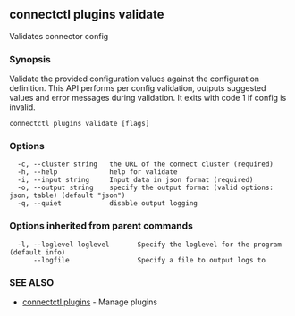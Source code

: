 ## connectctl plugins validate

Validates connector config

### Synopsis

Validate the provided configuration values against the configuration definition. This API performs per config validation, outputs suggested values and error messages during validation.
It exits with code 1 if config is invalid.


```
connectctl plugins validate [flags]
```

### Options

```
  -c, --cluster string   the URL of the connect cluster (required)
  -h, --help             help for validate
  -i, --input string     Input data in json format (required)
  -o, --output string    specify the output format (valid options: json, table) (default "json")
  -q, --quiet            disable output logging
```
### Options inherited from parent commands

```
  -l, --loglevel loglevel       Specify the loglevel for the program (default info)
      --logfile                 Specify a file to output logs to
```

### SEE ALSO

* [connectctl plugins](connectctl_plugins.md)	 - Manage plugins